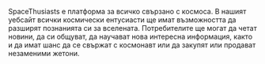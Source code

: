 SpaceThusiasts е платформа за всичко свързано с космоса. В нашият уебсайт всички космически ентусиасти ще имат възможността да разширят познанията си за вселената. Потребителите ще могат да четат новини, да си общуват, да научават нова интересна информация, както и да имат шанс да се свържат с космонавт или да закупят или продават незаменими жетони.
